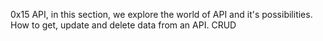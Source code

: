 0x15 API, in this section, we explore the world of API and it's possibilities. How to get, update and delete data
from an API. CRUD
